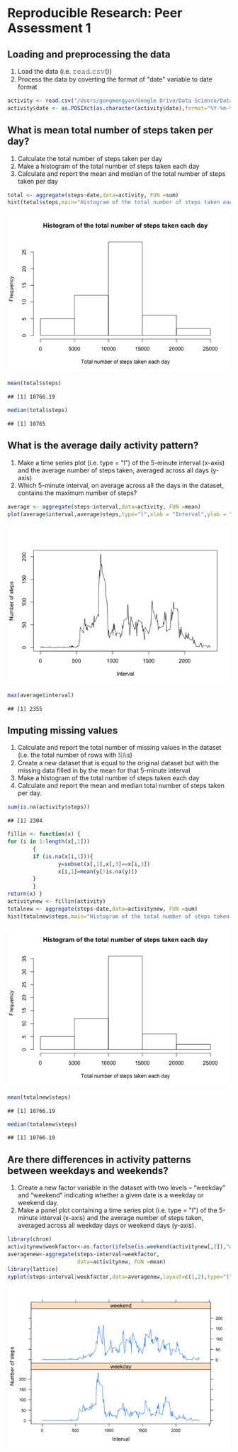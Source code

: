 # Reproducible Research: Peer Assessment 1


## Loading and preprocessing the data

1. Load the data (i.e. 𝚛𝚎𝚊𝚍.𝚌𝚜𝚟())
2. Process the data by coverting the format of "date" variable to date format


```r
activity <- read.csv("/Users/gongmengyan/Google Drive/Data Science/Data Science Specialization/5. Reproducible Research/Assignment/activity.csv")
activity$date <- as.POSIXct(as.character(activity$date),format="%Y-%m-%d")
```

## What is mean total number of steps taken per day?

1. Calculate the total number of steps taken per day
2. Make a histogram of the total number of steps taken each day
3. Calculate and report the mean and median of the total number of steps taken per day  


```r
total <- aggregate(steps~date,data=activity, FUN =sum)
hist(total$steps,main="Histogram of the total number of steps taken each day",xlab="Total number of steps taken each day")
```

![](PA1_template_files/figure-html/unnamed-chunk-2-1.png) 

```r
mean(total$steps)
```

```
## [1] 10766.19
```

```r
median(total$steps)
```

```
## [1] 10765
```

## What is the average daily activity pattern?

1. Make a time series plot (i.e. type = "l") of the 5-minute interval (x-axis) and the average number of steps taken, averaged across all days (y-axis)  
2. Which 5-minute interval, on average across all the days in the dataset, contains the maximum number of steps?


```r
average <- aggregate(steps~interval,data=activity, FUN =mean)
plot(average$interval,average$steps,type="l",xlab = "Interval",ylab = "Number of steps")
```

![](PA1_template_files/figure-html/unnamed-chunk-3-1.png) 

```r
max(average$interval)
```

```
## [1] 2355
```

## Imputing missing values

1. Calculate and report the total number of missing values in the dataset (i.e. the total number of rows with 𝙽𝙰s)
2. Create a new dataset that is equal to the original dataset but with the missing data filled in by the mean for that 5-minute interval
3. Make a histogram of the total number of steps taken each day
4. Calculate and report the mean and median total number of steps taken per day. 


```r
sum(is.na(activity$steps))
```

```
## [1] 2304
```

```r
fillin <- function(x) {
for (i in 1:length(x[,1])) 
        {
        if (is.na(x[i,1])){
                y=subset(x[,1],x[,3]==x[i,3])
                x[i,1]=mean(y[!is.na(y)])
        }
        }
return(x) }
activitynew <- fillin(activity)
totalnew <- aggregate(steps~date,data=activitynew, FUN =sum)
hist(totalnew$steps,main="Histogram of the total number of steps taken each day",xlab="Total number of steps taken each day")
```

![](PA1_template_files/figure-html/unnamed-chunk-4-1.png) 

```r
mean(totalnew$steps)
```

```
## [1] 10766.19
```

```r
median(totalnew$steps)
```

```
## [1] 10766.19
```

## Are there differences in activity patterns between weekdays and weekends?

1. Create a new factor variable in the dataset with two levels – “weekday” and “weekend” indicating whether a given date is a weekday or weekend day.  
2. Make a panel plot containing a time series plot (i.e. type = "l") of the 5-minute interval (x-axis) and the average number of steps taken, averaged across all weekday days or weekend days (y-axis). 


```r
library(chron)
activitynew$weekfactor<-as.factor(ifelse(is.weekend(activitynew[,2]),"weekend","weekday"))
averagenew<-aggregate(steps~interval+weekfactor,
                      data=activitynew, FUN =mean)
library(lattice)
xyplot(steps~interval|weekfactor,data=averagenew,layout=c(1,2),type="l",xlab = "Interval",ylab = "Number of steps")
```

![](PA1_template_files/figure-html/unnamed-chunk-5-1.png) 
